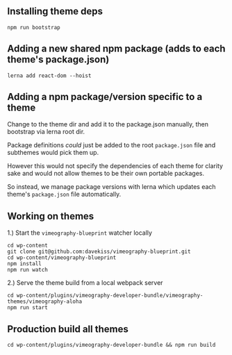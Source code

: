 ## Installing theme deps

`npm run bootstrap`

## Adding a new shared npm package (adds to each theme's package.json)

`lerna add react-dom --hoist`

## Adding a npm package/version specific to a theme

Change to the theme dir and add it to the package.json manually, then bootstrap via lerna root dir.

Package definitions _could_ just be added to the root `package.json` file and subthemes would pick them up.

However this would not specify the dependencies of each theme for clarity sake and would not allow themes to be their own portable packages.

So instead, we manage package versions with lerna which updates each theme's `package.json` file automatically.

## Working on themes

1.) Start the `vimeography-blueprint` watcher locally

```
cd wp-content
git clone git@github.com:davekiss/vimeography-blueprint.git
cd wp-content/vimeography-blueprint
npm install
npm run watch
```

2.) Serve the theme build from a local webpack server

```
cd wp-content/plugins/vimeography-developer-bundle/vimeography-themes/vimeography-aloha
npm run start
```

## Production build all themes

```
cd wp-content/plugins/vimeography-developer-bundle && npm run build
```
